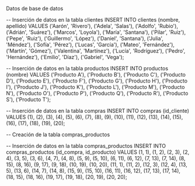 Datos de base de datos


-- Inserción de datos en la tabla clientes
INSERT INTO clientes (nombre, apellido) VALUES 
('Aarón', 'Rivero'),
('Adela', 'Salas'),
('Adolfo', 'Rubio'),
('Adrián', 'Suárez'),
('Marcos', 'Loyola'),
('María', 'Santana'),
('Pilar', 'Ruiz'),
('Pepe', 'Ruiz'),
('Guillermo', 'López'),
('Daniel', 'Santana'),
('Julia', 'Méndez'),
('Sofía', 'Pérez'),
('Lucas', 'García'),
('Mateo', 'Fernández'),
('Martín', 'Gómez'),
('Valentina', 'Martínez'),
('Lucía', 'Rodríguez'),
('Pedro', 'Hernández'),
('Emilio', 'Díaz'),
('Gabriel', 'Vega');


-- Inserción de datos en la tabla productos
INSERT INTO productos (nombre) VALUES 
('Producto A'),
('Producto B'),
('Producto C'),
('Producto D'),
('Producto E'),
('Producto F'),
('Producto G'),
('Producto H'),
('Producto I'),
('Producto J'),
('Producto K'),
('Producto L'),
('Producto M'),
('Producto N'),
('Producto O'),
('Producto P'),
('Producto Q'),
('Producto R'),
('Producto S'),
('Producto T');



-- Inserción de datos en la tabla compras
INSERT INTO compras (id_cliente) VALUES 
(1), (2), (3), (4), (5), (6), (7), (8), (9), (10),
(11), (12), (13), (14), (15), (16), (17), (18), (19), (20);

-- Creación de la tabla compras_productos


-- Inserción de datos en la tabla compras_productos
INSERT INTO compras_productos (id_compra, id_producto) VALUES 
(1, 1), (1, 2), (2, 3), (2, 4), (3, 5), (3, 6), (4, 7), (4, 8), 
(5, 9), (5, 10), (6, 11), (6, 12), (7, 13), (7, 14), (8, 15), 
(8, 16), (9, 17), (9, 18), (10, 19), (10, 20), (11, 1), (11, 2), 
(12, 3), (12, 4), (13, 5), (13, 6), (14, 7), (14, 8), (15, 9), 
(15, 10), (16, 11), (16, 12), (17, 13), (17, 14), (18, 15), 
(18, 16), (19, 17), (19, 18), (20, 19), (20, 20);
